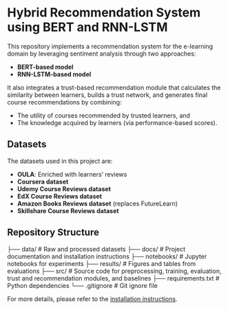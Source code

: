 # Hybrid Recommendation System using BERT and RNN-LSTM

This repository implements a recommendation system for the e-learning domain by leveraging sentiment analysis through two approaches:
- **BERT-based model**
- **RNN-LSTM-based model**

It also integrates a trust-based recommendation module that calculates the similarity between learners, builds a trust network, and generates final course recommendations by combining:
- The utility of courses recommended by trusted learners, and
- The knowledge acquired by learners (via performance-based scores).

## Datasets

The datasets used in this project are:
- **OULA**: Enriched with learners’ reviews
- **Coursera dataset**
- **Udemy Course Reviews dataset**
- **EdX Course Reviews dataset**
- **Amazon Books Reviews dataset** (replaces FutureLearn)
- **Skillshare Course Reviews dataset**

## Repository Structure

├── data/ # Raw and processed datasets ├── docs/ # Project documentation and installation instructions ├── notebooks/ # Jupyter notebooks for experiments ├── results/ # Figures and tables from evaluations ├── src/ # Source code for preprocessing, training, evaluation, trust and recommendation modules, and baselines ├── requirements.txt # Python dependencies └── .gitignore # Git ignore file

For more details, please refer to the [installation instructions](installation.md).



